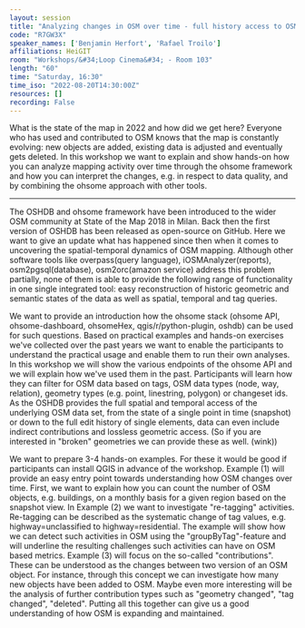 ```yaml
---
layout: session
title: "Analyzing changes in OSM over time - full history access to OSM data through the ohsome framework"
code: "R7GW3X"
speaker_names: ['Benjamin Herfort', 'Rafael Troilo']
affiliations: HeiGIT
room: "Workshops/&#34;Loop Cinema&#34; - Room 103"
length: "60"
time: "Saturday, 16:30"
time_iso: "2022-08-20T14:30:00Z"
resources: []
recording: False
---
```


What is the state of the map in 2022 and how did we get here? Everyone who has used and contributed to OSM knows that the map is constantly evolving: new objects are added, existing data is adjusted and eventually gets deleted. In this workshop we want to explain and show hands-on how you can analyze mapping activity over time through the ohsome framework and how you can interpret the changes, e.g. in respect to data quality, and by combining the ohsome approach with other tools.

<hr>

The OSHDB and ohsome framework have been introduced to the wider OSM community at State of the Map 2018 in Milan. Back then the first version of OSHDB has been released as open-source on GitHub. Here we want to give an update what has happened since then when it comes to uncovering the spatial-temporal dynamics of OSM mapping. Although other software tools like overpass(query language), iOSMAnalyzer(reports), osm2pgsql(database), osm2orc(amazon service) address this problem partially, none of them is able to provide the following range of functionality in one single integrated tool: easy reconstruction of historic geometric and semantic states of the data as well as spatial, temporal and tag queries.

We want to provide an introduction how the ohsome stack (ohsome API, ohsome-dashboard, ohsomeHex, qgis/r/python-plugin, oshdb) can be used for such questions. Based on practical examples and hands-on exercises we've collected over the past years we want to enable the participants to understand the practical usage and enable them to run their own analyses. In this workshop we will show the various endpoints of the ohsome API and we will explain how we've used them in the past. Participants will learn how they can filter for OSM data based on tags, OSM data types (node, way, relation), geometry types (e.g. point, linestring, polygon) or changeset ids. As the OSHDB provides the full spatial and temporal access of the underlying OSM data set, from the state of a single point in time (snapshot) or down to the full edit history of single elements, data can even include indirect contributions and lossless geometric access. (So if you are interested in &#34;broken&#34; geometries we can provide these as well. (wink))

We want to prepare 3-4 hands-on examples. For these it would be good if participants can install QGIS in advance of the workshop. Example (1) will provide an easy entry point towards understanding how OSM changes over time. First, we want to explain how you can count the number of OSM objects, e.g. buildings, on a monthly basis for a given region based on the snapshot view. In Example (2) we want to investigate &#34;re-tagging&#34; activities. Re-tagging can be described as the systematic change of tag values, e.g. highway=unclassified to highway=residential. The example will show how we can detect such activities in OSM using the &#34;groupByTag&#34;-feature and will underline the resulting challenges such activities can have on OSM based metrics. Example (3) will focus on the so-called &#34;contributions&#34;. These can be understood as the changes between two version of an OSM object. For instance, through this concept we can investigate how many new objects have been added to OSM. Maybe even more interesting will be the analysis of further contribution types such as &#34;geometry changed&#34;, &#34;tag changed&#34;, &#34;deleted&#34;. Putting all this together can give us a good understanding of how OSM is expanding and maintained.

